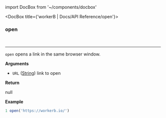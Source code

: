 import DocBox from '~/components/docbox'

<DocBox title={'workerB | Docs/API Reference/open'}>

### **open**
<br/>
<hr/>

`open` opens a link in the same browser window.

**Arguments**

-   `URL` ([String](https://developer.mozilla.org/docs/Web/JavaScript/Reference/Global_Objects/String)) link to open

**Return**

null

**Example**

```javascript
1 open('https://workerb.io/')
```

</DocBox>
